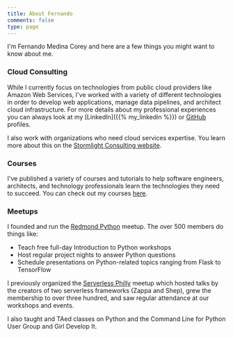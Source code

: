 ```yaml
---
title: About Fernando
comments: false
type: page
---
```


I'm Fernando Medina Corey and here are a few things you might want to know about me.

### Cloud Consulting

While I currently focus on technologies from public cloud providers like Amazon Web Services, I've worked with a variety of different technologies in order to develop web applications, manage data pipelines, and architect cloud infrastructure. For more details about my professional experiences you can always look at my [LinkedIn]({{% my_linkedin %}}) or [GitHub](https://github.com/fernando-mc) profiles.

I also work with organizations who need cloud services expertise. You learn more about this on the [Stormlight Consulting website](https://stormlightconsulting.com/).

### Courses

I've published a variety of courses and tutorials to help software engineers, architects, and technology professionals learn the technologies they need to succeed. You can check out my courses [here](/publications).

### Meetups

I founded and run the [Redmond Python](https://www.meetup.com/Redmond-Python-User-Group/) meetup. The over 500 members do things like:

- Teach free full-day Introduction to Python workshops
- Host regular project nights to answer Python questions
- Schedule presentations on Python-related topics ranging from Flask to TensorFlow 

I previously organized the [Serverless Philly](https://www.meetup.com/ServerlessPHL/) meetup which hosted talks by the creators of two serverless frameworks (Zappa and Shep), grew the membership to over three hundred, and saw regular attendance at our workshops and events.

I also taught and TAed classes on Python and the Command Line for Python User Group and Girl Develop It.
